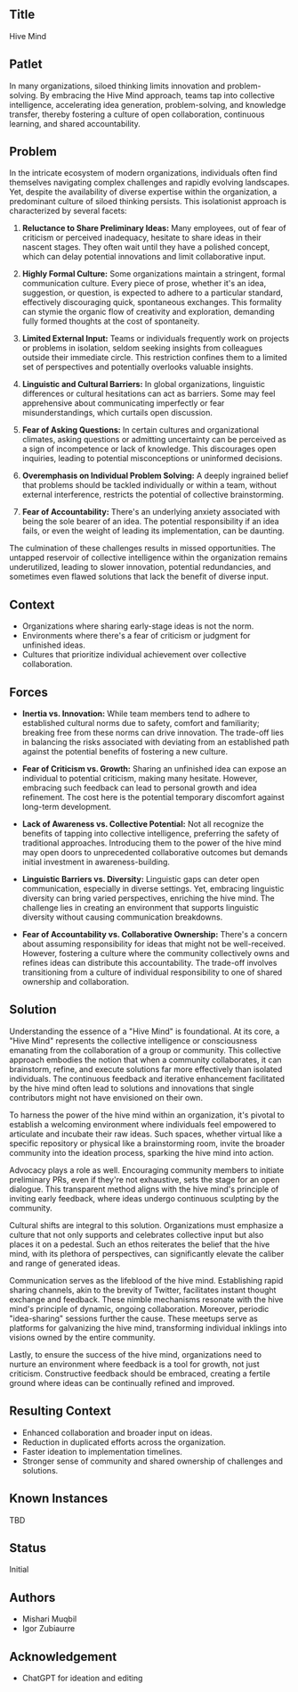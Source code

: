 ## Title

Hive Mind

## Patlet

In many organizations, siloed thinking limits innovation and problem-solving. By embracing the Hive Mind approach, teams tap into collective intelligence, accelerating idea generation, problem-solving, and knowledge transfer, thereby fostering a culture of open collaboration, continuous learning, and shared accountability.

## Problem

In the intricate ecosystem of modern organizations, individuals often find themselves navigating complex challenges and rapidly evolving landscapes. Yet, despite the availability of diverse expertise within the organization, a predominant culture of siloed thinking persists. This isolationist approach is characterized by several facets:

1.    **Reluctance to Share Preliminary Ideas:** Many employees, out of fear of criticism or perceived inadequacy, hesitate to share ideas in their nascent stages. They often wait until they have a polished concept, which can delay potential innovations and limit collaborative input.

2.    **Highly Formal Culture:** Some organizations maintain a stringent, formal communication culture. Every piece of prose, whether it's an idea, suggestion, or question, is expected to adhere to a particular standard, effectively discouraging quick, spontaneous exchanges. This formality can stymie the organic flow of creativity and exploration, demanding fully formed thoughts at the cost of spontaneity.

 3.   **Limited External Input:** Teams or individuals frequently work on projects or problems in isolation, seldom seeking insights from colleagues outside their immediate circle. This restriction confines them to a limited set of perspectives and potentially overlooks valuable insights.

4.    **Linguistic and Cultural Barriers:** In global organizations, linguistic differences or cultural hesitations can act as barriers. Some may feel apprehensive about communicating imperfectly or fear misunderstandings, which curtails open discussion.

5.    **Fear of Asking Questions:** In certain cultures and organizational climates, asking questions or admitting uncertainty can be perceived as a sign of incompetence or lack of knowledge. This discourages open inquiries, leading to potential misconceptions or uninformed decisions.

6.    **Overemphasis on Individual Problem Solving:** A deeply ingrained belief that problems should be tackled individually or within a team, without external interference, restricts the potential of collective brainstorming.

7.    **Fear of Accountability:** There's an underlying anxiety associated with being the sole bearer of an idea. The potential responsibility if an idea fails, or even the weight of leading its implementation, can be daunting.

The culmination of these challenges results in missed opportunities. The untapped reservoir of collective intelligence within the organization remains underutilized, leading to slower innovation, potential redundancies, and sometimes even flawed solutions that lack the benefit of diverse input.

## Context

* Organizations where sharing early-stage ideas is not the norm.
* Environments where there's a fear of criticism or judgment for unfinished ideas.
* Cultures that prioritize individual achievement over collective collaboration.

## Forces

* **Inertia vs. Innovation:** While team members tend to adhere to established cultural norms due to safety, comfort and familiarity; breaking free from these norms can drive innovation. The trade-off lies in balancing the risks associated with deviating from an established path against the potential benefits of fostering a new culture.

* **Fear of Criticism vs. Growth:** Sharing an unfinished idea can expose an individual to potential criticism, making many hesitate. However, embracing such feedback can lead to personal growth and idea refinement. The cost here is the potential temporary discomfort against long-term development.

* **Lack of Awareness vs. Collective Potential:** Not all recognize the benefits of tapping into collective intelligence, preferring the safety of traditional approaches. Introducing them to the power of the hive mind may open doors to unprecedented collaborative outcomes but demands initial investment in awareness-building.

* **Linguistic Barriers vs. Diversity:** Linguistic gaps can deter open communication, especially in diverse settings. Yet, embracing linguistic diversity can bring varied perspectives, enriching the hive mind. The challenge lies in creating an environment that supports linguistic diversity without causing communication breakdowns.

* **Fear of Accountability vs. Collaborative Ownership:** There's a concern about assuming responsibility for ideas that might not be well-received. However, fostering a culture where the community collectively owns and refines ideas can distribute this accountability. The trade-off involves transitioning from a culture of individual responsibility to one of shared ownership and collaboration.
  
## Solution

Understanding the essence of a "Hive Mind" is foundational. At its core, a "Hive Mind" represents the collective intelligence or consciousness emanating from the collaboration of a group or community. This collective approach embodies the notion that when a community collaborates, it can brainstorm, refine, and execute solutions far more effectively than isolated individuals. The continuous feedback and iterative enhancement facilitated by the hive mind often lead to solutions and innovations that single contributors might not have envisioned on their own.

To harness the power of the hive mind within an organization, it's pivotal to establish a welcoming environment where individuals feel empowered to articulate and incubate their raw ideas. Such spaces, whether virtual like a specific repository or physical like a brainstorming room, invite the broader community into the ideation process, sparking the hive mind into action.

Advocacy plays a role as well. Encouraging community members to initiate preliminary PRs, even if they're not exhaustive, sets the stage for an open dialogue. This transparent method aligns with the hive mind's principle of inviting early feedback, where ideas undergo continuous sculpting by the community.

Cultural shifts are integral to this solution. Organizations must emphasize a culture that not only supports and celebrates collective input but also places it on a pedestal. Such an ethos reiterates the belief that the hive mind, with its plethora of perspectives, can significantly elevate the caliber and range of generated ideas.

Communication serves as the lifeblood of the hive mind. Establishing rapid sharing channels, akin to the brevity of Twitter, facilitates instant thought exchange and feedback. These nimble mechanisms resonate with the hive mind's principle of dynamic, ongoing collaboration. Moreover, periodic "idea-sharing" sessions further the cause. These meetups serve as platforms for galvanizing the hive mind, transforming individual inklings into visions owned by the entire community.

Lastly, to ensure the success of the hive mind, organizations need to nurture an environment where feedback is a tool for growth, not just criticism. Constructive feedback should be embraced, creating a fertile ground where ideas can be continually refined and improved.

## Resulting Context

* Enhanced collaboration and broader input on ideas.
* Reduction in duplicated efforts across the organization.
* Faster ideation to implementation timelines.
* Stronger sense of community and shared ownership of challenges and solutions.

## Known Instances

TBD

## Status

Initial

## Authors

* Mishari Muqbil
* Igor Zubiaurre

## Acknowledgement

* ChatGPT for ideation and editing
